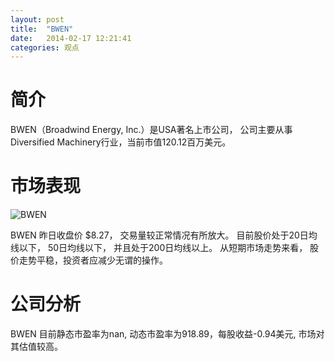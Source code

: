```yaml
---
layout: post
title:  "BWEN"
date:   2014-02-17 12:21:41
categories: 观点
---
```


# 简介
BWEN（Broadwind Energy, Inc.）是USA著名上市公司，
公司主要从事Diversified Machinery行业，当前市值120.12百万美元。

# 市场表现

![BWEN](http://finviz.com/chart.ashx?t=BWEN&ty=c&ta=1&p=d&s=l)

BWEN 昨日收盘价 $8.27，
交易量较正常情况有所放大。
目前股价处于20日均线以下，
50日均线以下，
并且处于200日均线以上。
从短期市场走势来看，
股价走势平稳，投资者应减少无谓的操作。

# 公司分析
BWEN 目前静态市盈率为nan, 动态市盈率为918.89，每股收益-0.94美元,
市场对其估值较高。
